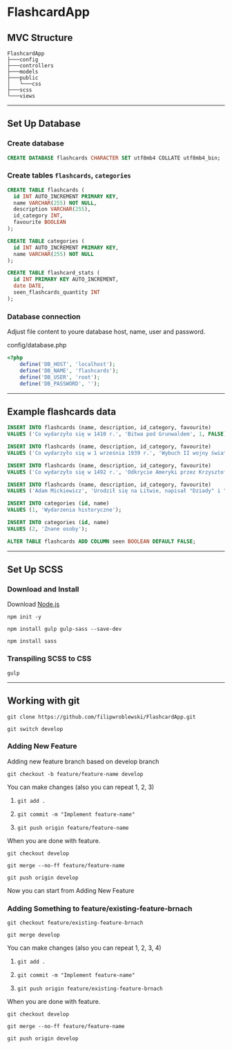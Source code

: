# FlashcardApp

## MVC Structure

```
FlashcardApp
├───config
├───controllers
├───models
├───public
│   └───css
├───scss
└───views
```

___

## Set Up Database

### Create database

```sql
CREATE DATABASE flashcards CHARACTER SET utf8mb4 COLLATE utf8mb4_bin;
```

### Create tables `flashcards`, `categories`

```sql
CREATE TABLE flashcards (
  id INT AUTO_INCREMENT PRIMARY KEY,
  name VARCHAR(255) NOT NULL,
  description VARCHAR(255),
  id_category INT,
  favourite BOOLEAN
);

CREATE TABLE categories (
  id INT AUTO_INCREMENT PRIMARY KEY,
  name VARCHAR(255) NOT NULL
);

CREATE TABLE flashcard_stats (
  id INT PRIMARY KEY AUTO_INCREMENT,
  date DATE,
  seen_flashcards_quantity INT
);
```

### Database connection

Adjust file content to youre database host, name, user and password. 

config/database.php

```php
<?php
    define('DB_HOST', 'localhost');
    define('DB_NAME', 'flashcards');
    define('DB_USER', 'root');
    define('DB_PASSWORD', '');
```

___

## Example flashcards data

```sql
INSERT INTO flashcards (name, description, id_category, favourite)
VALUES ('Co wydarzyło się w 1410 r.', 'Bitwa pod Grunwaldem', 1, FALSE);

INSERT INTO flashcards (name, description, id_category, favourite)
VALUES ('Co wydarzyło się w 1 września 1939 r.', 'Wybuch II wojny światowej', 1, FALSE);

INSERT INTO flashcards (name, description, id_category, favourite)
VALUES ('Co wydarzyło się w 1492 r.', 'Odkrycie Ameryki przez Krzysztofa Kolumba', 1, TRUE);

INSERT INTO flashcards (name, description, id_category, favourite)
VALUES ('Adam Mickiewicz', 'Urodził się na Litwie, napisał "Dziady" i "Pana Tadeusza"', 2, TRUE);

INSERT INTO categories (id, name)
VALUES (1, 'Wydarzenia historyczne');

INSERT INTO categories (id, name)
VALUES (2, 'Znane osoby');
```

```sql
ALTER TABLE flashcards ADD COLUMN seen BOOLEAN DEFAULT FALSE;
```

___

## Set Up SCSS

### Download and Install

Download [Node.js](https://nodejs.org/)

```
npm init -y
```

```
npm install gulp gulp-sass --save-dev
```

```
npm install sass
```

### Transpiling SCSS to CSS

```
gulp
```

___

## Working with git

```
git clone https://github.com/filipwroblewski/FlashcardApp.git
```
```
git switch develop
```

### Adding New Feature

Adding new feature branch based on develop branch
```
git checkout -b feature/feature-name develop
```

You can make changes (also you can repeat 1, 2, 3)
  1.  ```
      git add .
      ```
  2.  ```
      git commit -m "Implement feature-name"
      ```
  3.  ```
      git push origin feature/feature-name
      ```

When you are done with feature. 
```
git checkout develop
```
```
git merge --no-ff feature/feature-name
```
```
git push origin develop
```

Now you can start from Adding New Feature

### Adding Something to feature/existing-feature-brnach

```
git checkout feature/existing-feature-brnach
```
```
git merge develop
```
You can make changes (also you can repeat 1, 2, 3, 4)
  1.  ```
      git add .
      ```
  2.  ```
      git commit -m "Implement feature-name"
      ```
  3.  ```
      git push origin feature/existing-feature-brnach
      ```

When you are done with feature. 
```
git checkout develop
```
```
git merge --no-ff feature/feature-name
```
```
git push origin develop
```